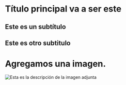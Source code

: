 # Título principal va a ser este
## Este es un subtítulo
## Este es otro subtitulo



# Agregamos una imagen.
![Esta es la descripción de la imagen adjunta](https://cdn.prod.website-files.com/5f5a53e153805db840dae2db/64e79ca5aff2fb7295bfddf9_github-que-es.jpg)



